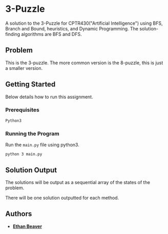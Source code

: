 # 3-Puzzle
A solution to the 3-Puzzle for CPTR430("Artificial Intelligence") using BFS, Branch and Bound, heuristics, and Dynamic Programming. The solution-finding algorithms are BFS and DFS.

## Problem

This is the 3-puzzle. The more common version is the 8-puzzle, this is just a smaller version.

## Getting Started

Below details how to run this assignment.

### Prerequisites

```
Python3
```

### Running the Program

Run the `main.py` file using python3.

```
python 3 main.py
```

## Solution Output

The solutions will be output as a sequential array of the states of the problem.

There will be one solution outputted for each method.

## Authors

* **[Ethan Beaver](https://github.com/ethanbeaver)**

